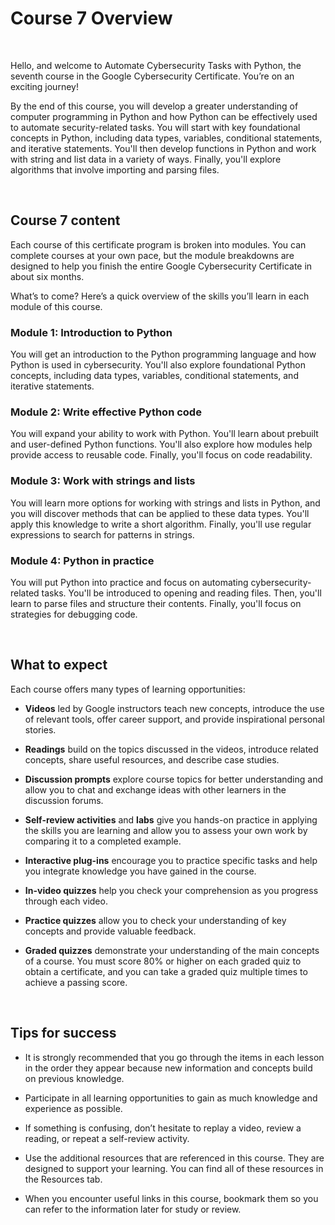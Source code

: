 # Course 7 Overview

<br>

Hello, and welcome to Automate Cybersecurity Tasks with Python, the seventh course in the Google Cybersecurity Certificate. You’re on an exciting journey!

By the end of this course, you will develop a greater understanding of computer programming in Python and how Python can be effectively used to automate security-related tasks. You will start with key foundational concepts in Python, including data types, variables, conditional statements, and iterative statements. You'll then develop functions in Python and work with string and list data in a variety of ways. Finally, you'll explore algorithms that involve importing and parsing files. 

<br>

## Course 7 content

Each course of this certificate program is broken into modules. You can complete courses at your own pace, but the module breakdowns are designed to help you finish the entire Google Cybersecurity Certificate in about six months.

What’s to come? Here’s a quick overview of the skills you’ll learn in each module of this course.

### Module 1: Introduction to Python

You will get an introduction to the Python programming language and how Python is used in cybersecurity. You'll also explore foundational Python concepts, including data types, variables, conditional statements, and iterative statements.


### Module 2: Write effective Python code

You will expand your ability to work with Python. You'll learn about prebuilt and user-defined Python functions. You'll also explore how modules help provide access to reusable code. Finally, you'll focus on code readability.


### Module 3: Work with strings and lists

You will learn more options for working with strings and lists in Python, and you will discover methods that can be applied to these data types. You'll apply this knowledge to write a short algorithm. Finally, you'll use regular expressions to search for patterns in strings.


### Module 4: Python in practice

You will put Python into practice and focus on automating cybersecurity-related tasks. You'll be introduced to opening and reading files. Then, you'll learn to parse files and structure their contents. Finally, you'll focus on strategies for debugging code.


<br>

## What to expect

Each course offers many types of learning opportunities:

* **Videos** led by Google instructors teach new concepts, introduce the use of relevant tools, offer career support, and provide inspirational personal stories. 

* **Readings** build on the topics discussed in the videos, introduce related concepts, share useful resources, and describe case studies.

* **Discussion prompts** explore course topics for better understanding and allow you to chat and exchange ideas with other learners in the discussion forums.

* **Self-review activities** and **labs** give you hands-on practice in applying the skills you are learning and allow you to assess your own work by comparing it to a completed example.

* **Interactive plug-ins** encourage you to practice specific tasks and help you integrate knowledge you have gained in the course.

* **In-video quizzes** help you check your comprehension as you progress through each video.

* **Practice quizzes** allow you to check your understanding of key concepts and provide valuable feedback.

* **Graded quizzes** demonstrate your understanding of the main concepts of a course. You must score 80% or higher on each graded quiz to obtain a certificate, and you can take a graded quiz multiple times to achieve a passing score.

<br>

## Tips for success

* It is strongly recommended that you go through the items in each lesson in the order they appear because new information and concepts build on previous knowledge.

* Participate in all learning opportunities to gain as much knowledge and experience as possible.

* If something is confusing, don’t hesitate to replay a video, review a reading, or repeat a self-review activity.

* Use the additional resources that are referenced in this course. They are designed to support your learning. You can find all of these resources in the 
Resources tab.

* When you encounter useful links in this course, bookmark them so you can refer to the information later for study or review.